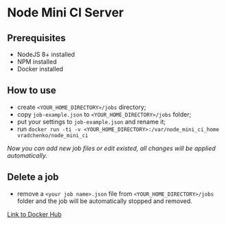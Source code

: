 # Node Mini CI Server

## Prerequisites
* NodeJS 8+ installed
* NPM installed
* Docker installed

## How to use
 - create `<YOUR_HOME_DIRECTORY>/jobs` directory;
 - copy `job-example.json` to `<YOUR_HOME_DIRECTORY>/jobs` folder;
 - put your settings to `job-example.json` and rename it;
 - run `docker run -ti -v <YOUR_HOME_DIRECTORY>:/var/node_mini_ci_home vradchenko/node_mini_ci`

*Now you can add new job files or edit existed, all changes will be applied automatically.*

## Delete a job
 - remove a `<your job name>.json` file from `<YOUR_HOME_DIRECTORY>/jobs` folder and the job will be automatically stopped and removed.

[Link to Docker Hub](https://hub.docker.com/r/vradchenko/node_mini_ci/)
